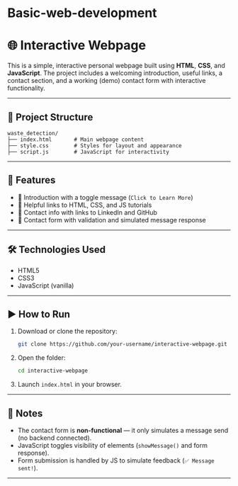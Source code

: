 # Basic-web-development

# 🌐 Interactive Webpage

This is a simple, interactive personal webpage built using **HTML**, **CSS**, and **JavaScript**. The project includes a welcoming introduction, useful links, a contact section, and a working (demo) contact form with interactive functionality.

---

## 📁 Project Structure

```
waste_detection/
├── index.html       # Main webpage content
├── style.css        # Styles for layout and appearance
├── script.js        # JavaScript for interactivity
```

---

## 🚀 Features

- 💬 Introduction with a toggle message (`Click to Learn More`)
- 🔗 Helpful links to HTML, CSS, and JS tutorials
- 📧 Contact info with links to LinkedIn and GitHub
- 📝 Contact form with validation and simulated message response

---

## 🛠️ Technologies Used

- HTML5
- CSS3
- JavaScript (vanilla)


---

## ▶️ How to Run

1. Download or clone the repository:
   ```bash
   git clone https://github.com/your-username/interactive-webpage.git
   ```

2. Open the folder:
   ```bash
   cd interactive-webpage
   ```

3. Launch `index.html` in your browser.

---

## 📌 Notes

- The contact form is **non-functional** — it only simulates a message send (no backend connected).
- JavaScript toggles visibility of elements (`showMessage()` and form response).
- Form submission is handled by JS to simulate feedback (`✅ Message sent!`).

---
